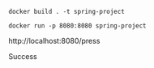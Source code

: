 ```
docker build . -t spring-project 
```
```
docker run -p 8080:8080 spring-project
```

http://localhost:8080/press

Success
